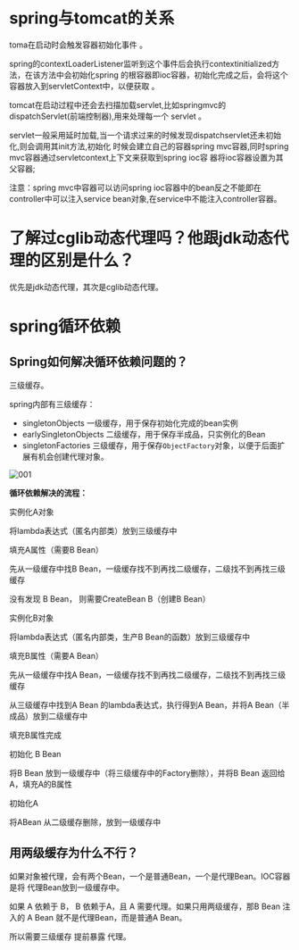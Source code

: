 # spring与tomcat的关系

toma在启动时会触发容器初始化事件 。

spring的contextLoaderListener监听到这个事件后会执⾏contextinitialized⽅法，在该⽅法中会初始化spring 的根容器即ioc容器，初始化完成之后，会将这个容器放⼊到servletContext中，以便获取 。

tomcat在启动过程中还会去扫描加载servlet,⽐如springmvc的dispatchServlet(前端控制器),⽤来处理每⼀个 servlet 。 

 servlet⼀般采⽤延时加载,当⼀个请求过来的时候发现dispatchservlet还未初始化,则会调⽤其init⽅法,初始化 时候会建⽴⾃⼰的容器spring mvc容器,同时spring mvc容器通过servletcontext上下⽂来获取到spring ioc容 器将ioc容器设置为其⽗容器; 

注意：spring mvc中容器可以访问spring ioc容器中的bean反之不能即在controller中可以注⼊service bean对象,在service中不能注⼊controller容器。



# 了解过cglib动态代理吗？他跟jdk动态代理的区别是什么？

优先是jdk动态代理，其次是cglib动态代理。



# spring循环依赖

## Spring如何解决循环依赖问题的？

三级缓存。

spring内部有三级缓存：

- singletonObjects 一级缓存，用于保存初始化完成的bean实例
- earlySingletonObjects 二级缓存，用于保存半成品，只实例化的Bean
- singletonFactories 三级缓存，用于保存`ObjectFactory`对象，以便于后面扩展有机会创建代理对象。



![001](\img\001.jpg)



**循环依赖解决的流程：**

实例化A对象

将lambda表达式（匿名内部类）放到三级缓存中

填充A属性（需要B Bean）

先从一级缓存中找B Bean，一级缓存找不到再找二级缓存，二级找不到再找三级缓存

没有发现 B Bean， 则需要CreateBean B（创建B Bean）

实例化B对象

将lambda表达式（匿名内部类，生产B Bean的函数）放到三级缓存中

填充B属性（需要A Bean）

先从一级缓存中找A Bean，一级缓存找不到再找二级缓存，二级找不到再找三级缓存

从三级缓存中找到A Bean 的lambda表达式，执行得到A Bean，并将A Bean（半成品）放到二级缓存中

填充B属性完成

初始化 B Bean

将B Bean 放到一级缓存中（将三级缓存中的Factory删除），并将B Bean 返回给 A，填充A的B属性

初始化A

将ABean 从二级缓存删除，放到一级缓存中



## 用两级缓存为什么不行？

如果对象被代理，会有两个Bean，一个是普通Bean，一个是代理Bean。IOC容器是将 代理Bean放到一级缓存中。

如果 A 依赖于 B， B 依赖于A，且 A 需要代理。如果只用两级缓存，那B Bean 注入的 A Bean 就不是代理Bean，而是普通A Bean。

所以需要三级缓存 提前暴露 代理。

























